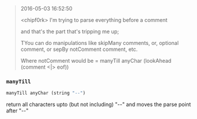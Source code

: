 
> 2016-05-03 16:52:50
>
> \<chipf0rk\>	I'm trying to parse everything before a comment
>
> <chipf0rk>	and that's the part that's tripping me up;
>
> <nitrix>	TYou can do manipulations like skipMany comments, or, optional comment, or sepBy notComment comment, etc.
>
> <nitrix>	Where notComment would be = manyTill anyChar (lookAhead (comment <|> eof))


### `manyTill`

```haskell
manyTill anyChar (string "--")
```
return all characters upto (but not including) "--" and moves the parse point after "--"

